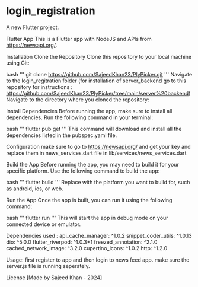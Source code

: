 # login_registration

A new Flutter project.

Flutter App
This is a Flutter app with NodeJS and APIs from https://newsapi.org/.

Installation
Clone the Repository
Clone this repository to your local machine using Git:

bash
'''
git clone https://github.com/SajeedKhan23/PlyPicker.git
'''
Navigate to the login_regitration folder (for installation of server_backend go to this repository for instructions : https://github.com/SajeedKhan23/PlyPicker/tree/main/server%20backend)
Navigate to the directory where you cloned the repository:

Install Dependencies
Before running the app, make sure to install all dependencies. Run the following command in your terminal:

bash
'''
flutter pub get
'''
This command will download and install all the dependencies listed in the pubspec.yaml file.

Configuration
make sure to go to https://newsapi.org/ and get your key and replace them in news_services.dart file in lib/services/news_services.dart

Build the App
Before running the app, you may need to build it for your specific platform. Use the following command to build the app:

bash
'''
flutter build <platform>
'''
Replace <platform> with the platform you want to build for, such as android, ios, or web.

Run the App
Once the app is built, you can run it using the following command:

bash
'''
flutter run
'''
This will start the app in debug mode on your connected device or emulator.

Dependencies used : 
  api_cache_manager: ^1.0.2
  snippet_coder_utils: ^1.0.13
  dio: ^5.0.0
  flutter_riverpod: ^1.0.3+1
  freezed_annotation: ^2.1.0
  cached_network_image: ^3.2.0
  cupertino_icons: ^1.0.2
  http: ^1.2.0

Usage:
first register to app and then login to news feed app.
make sure the server.js file is running seperately.

License
[Made by Sajeed Khan - 2024]
